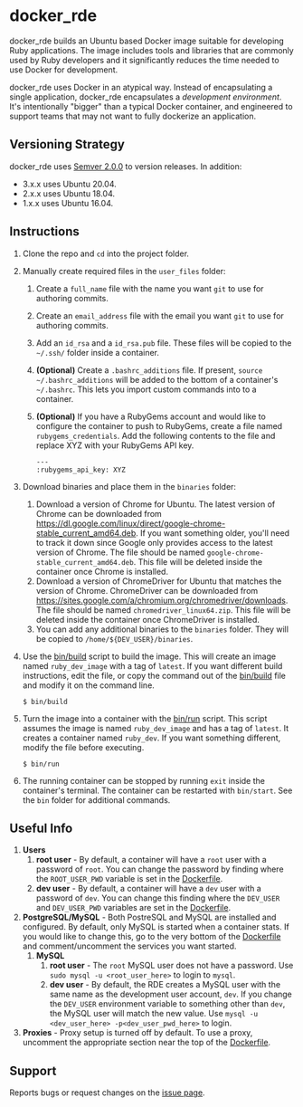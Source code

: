 # docker_rde

docker_rde builds an Ubuntu based Docker image suitable for developing Ruby applications. The image includes tools and libraries that are commonly used by Ruby developers and it significantly reduces the time needed to use Docker for development.

docker_rde uses Docker in an atypical way. Instead of encapsulating a single application, docker_rde encapsulates a *development environment*. It's intentionally "bigger" than a typical Docker container, and engineered to support teams that may not want to fully dockerize an application.

## Versioning Strategy

docker_rde uses [Semver 2.0.0](https://semver.org/spec/v2.0.0.html) to version releases. In addition:

- 3.x.x uses Ubuntu 20.04.
- 2.x.x uses Ubuntu 18.04.
- 1.x.x uses Ubuntu 16.04.

## Instructions

1. Clone the repo and `cd` into the project folder.

1. Manually create required files in the `user_files` folder:

    1. Create a `full_name` file with the name you want `git` to use for authoring commits.
    1. Create an `email_address` file with the email you want `git` to use for authoring commits.
    1. Add an `id_rsa` and a `id_rsa.pub` file. These files will be copied to the `~/.ssh/` folder inside a container.
    1. **(Optional)** Create a `.bashrc_additions` file. If present, `source ~/.bashrc_additions` will be added to the bottom of a container's `~/.bashrc`. This lets you import custom commands into to a container.
    1. **(Optional)** If you have a RubyGems account and would like to configure the container to push to RubyGems, create a file named `rubygems_credentials`. Add the following contents to the file and replace XYZ with your RubyGems API key.

        ```
        ---
        :rubygems_api_key: XYZ
        ```

1. Download binaries and place them in the `binaries` folder:

    1. Download a version of Chrome for Ubuntu. The latest version of Chrome can be downloaded from https://dl.google.com/linux/direct/google-chrome-stable_current_amd64.deb. If you want something older, you'll need to track it down since Google only provides access to the latest version of Chrome. The file should be named `google-chrome-stable_current_amd64.deb`. This file will be deleted inside the container once Chrome is installed.
    1. Download a version of ChromeDriver for Ubuntu that matches the version of Chrome. ChromeDriver can be downloaded from https://sites.google.com/a/chromium.org/chromedriver/downloads. The file should be named `chromedriver_linux64.zip`. This file will be deleted inside the container once ChromeDriver is installed.
    1. You can add any additional binaries to the `binaries` folder. They will be copied to `/home/${DEV_USER}/binaries`.

1. Use the [bin/build](https://github.com/roberts1000/docker_rde/blob/master/bin/build) script to build the image. This will create an image named `ruby_dev_image` with a tag of `latest`. If you want different build instructions, edit the file, or copy the command out of the [bin/build](https://github.com/roberts1000/docker_rde/blob/master/bin/build) file and modify it on the command line.

    ```
    $ bin/build
    ```

1. Turn the image into a container with the [bin/run](https://github.com/roberts1000/docker_rde/blob/master/bin/run) script. This script assumes the image is named `ruby_dev_image` and has a tag of `latest`. It creates a container named `ruby_dev`. If you want something different, modify the file before executing.

    ```
    $ bin/run
    ```

1. The running container can be stopped by running `exit` inside the container's terminal. The container can be restarted with `bin/start`. See the `bin` folder for additional commands.

## Useful Info

1. **Users**
    1. **root user** - By default, a container will have a `root` user with a password of `root`. You can change the password by finding where the `ROOT_USER_PWD` variable is set in the [Dockerfile](Dockerfile).
    1. **dev user** - By default, a container will have a `dev` user with a password of `dev`. You can change this finding where the `DEV_USER` and `DEV_USER_PWD` variables are set in the [Dockerfile](Dockerfile).
1. **PostgreSQL/MySQL** - Both PostreSQL and MySQL are installed and configured. By default, only MySQL is started when a container stats. If you would like to change this, go to the very bottom of the [Dockerfile](Dockerfile) and comment/uncomment the services you want started.
    1. **MySQL**
        1. **root user** - The `root` MySQL user does not have a password. Use `sudo mysql -u <root_user_here>` to login to `mysql`.
        1. **dev user** - By default, the RDE creates a MySQL user with the same name as the development user account, `dev`. If you change the `DEV_USER` environment variable to something other than `dev`, the MySQL user will match the new value. Use `mysql -u <dev_user_here> -p<dev_user_pwd_here>` to login.
1. **Proxies** - Proxy setup is turned off by default. To use a proxy, uncomment the appropriate section near the top of the [Dockerfile](Dockerfile).

## Support

Reports bugs or request changes on the [issue page](https://github.com/roberts1000/docker_rde/issues).

